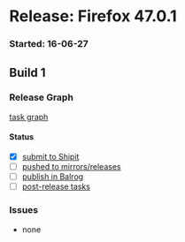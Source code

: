 # Release: Firefox 47.0.1

### Started: 16-06-27

## Build 1

### Release Graph
[task graph](https://tools.taskcluster.net/task-group-inspector/#m6uxLjkHSJyncHOE7qr3eg)

#### Status
- [x] [submit to Shipit](https://wiki.mozilla.org/Release:Release_Automation_on_Mercurial:Starting_a_Release#Submit_to_Ship_It)
- [ ] [pushed to mirrors/releases](../how-tos/relpro.md#2-push-to-releases-dir-mirrors)
- [ ] [publish in Balrog](../how-tos/relpro.md#3-publish-in-balrog)
- [ ] [post-release tasks](../how-tos/relpro.md#4-post-release-step)

### Issues
- none


